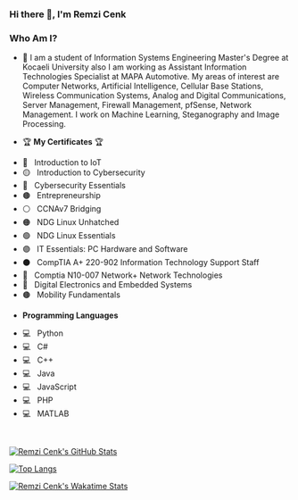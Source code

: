### Hi there 👋, I'm Remzi Cenk

<!--
**rcenk/rcenk** is a ✨ _special_ ✨ repository because its `README.md` (this file) appears on your GitHub profile.

Here are some ideas to get you started:

- 🔭 I’m currently working on ...
- 🌱 I’m currently learning ...
- 👯 I’m looking to collaborate on ...
- 🤔 I’m looking for help with ...
- 💬 Ask me about ...
- 📫 How to reach me: ...
- 😄 Pronouns: ...
- ⚡ Fun fact: ...
-->

<h3> Who Am I? </h3>

- 💬 I am a student of Information Systems Engineering Master's Degree at Kocaeli University also I am working as Assistant Information Technologies Specialist at MAPA Automotive. My areas of interest are Computer Networks, Artificial Intelligence, Cellular Base Stations, Wireless Communication Systems, Analog and Digital Communications, Server Management, Firewall Management, pfSense, Network Management. I work on Machine Learning, Steganography and Image Processing.

- 🏆 **My Certificates** 🏆
* 🔴 &nbsp; Introduction to IoT
* 🟡 &nbsp; Introduction to Cybersecurity
* 🔵 &nbsp; Cybersecurity Essentials
* 🟤 &nbsp; Entrepreneurship
* ⚪ &nbsp; CCNAv7 Bridging
* 🟠 &nbsp; NDG Linux Unhatched
* 🟢 &nbsp; NDG Linux Essentials
* 🟣 &nbsp; IT Essentials: PC Hardware and Software
* ⚫ &nbsp; CompTIA A+ 220-902 Information Technology Support Staff
* 🔴 &nbsp; Comptia N10-007 Network+ Network Technologies
* 🔵 &nbsp; Digital Electronics and Embedded Systems
* 🟤 &nbsp; Mobility Fundamentals

- **Programming Languages**
* 💻 &nbsp; Python
* 💻 &nbsp; C#
* 💻 &nbsp; C++
* 💻 &nbsp; Java
* 💻 &nbsp; JavaScript
* 💻 &nbsp; PHP
* 💻 &nbsp; MATLAB

</br>

[![Remzi Cenk's GitHub Stats](https://github-readme-stats.vercel.app/api?username=rcenk&show_icon=true&theme=dark)](https://github.com/rcenk/)

[![Top Langs](https://github-readme-stats.vercel.app/api/top-langs/?username=rcenk&layout=compact)](https://github.com/rcenk/)

[![Remzi Cenk's Wakatime Stats](https://github-readme-stats.vercel.app/api/wakatime?username=rcenk)](https://github.com/rcenk/)
